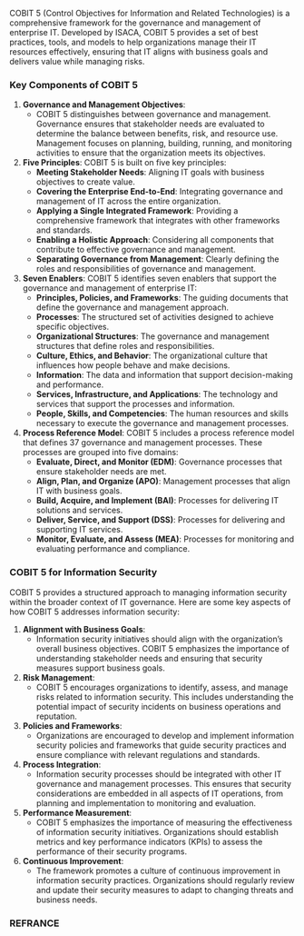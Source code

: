 COBIT 5 (Control Objectives for Information and Related Technologies) is a comprehensive framework for the governance and management of enterprise IT. Developed by ISACA, COBIT 5 provides a set of best practices, tools, and models to help organizations manage their IT resources effectively, ensuring that IT aligns with business goals and delivers value while managing risks.

### Key Components of COBIT 5

1. **Governance and Management Objectives**:
   - COBIT 5 distinguishes between governance and management. Governance ensures that stakeholder needs are evaluated to determine the balance between benefits, risk, and resource use. Management focuses on planning, building, running, and monitoring activities to ensure that the organization meets its objectives.
2. **Five Principles**:
   COBIT 5 is built on five key principles:
   - **Meeting Stakeholder Needs**: Aligning IT goals with business objectives to create value.
   - **Covering the Enterprise End-to-End**: Integrating governance and management of IT across the entire organization.
   - **Applying a Single Integrated Framework**: Providing a comprehensive framework that integrates with other frameworks and standards.
   - **Enabling a Holistic Approach**: Considering all components that contribute to effective governance and management.
   - **Separating Governance from Management**: Clearly defining the roles and responsibilities of governance and management.
3. **Seven Enablers**:
   COBIT 5 identifies seven enablers that support the governance and management of enterprise IT:
   - **Principles, Policies, and Frameworks**: The guiding documents that define the governance and management approach.
   - **Processes**: The structured set of activities designed to achieve specific objectives.
   - **Organizational Structures**: The governance and management structures that define roles and responsibilities.
   - **Culture, Ethics, and Behavior**: The organizational culture that influences how people behave and make decisions.
   - **Information**: The data and information that support decision-making and performance.
   - **Services, Infrastructure, and Applications**: The technology and services that support the processes and information.
   - **People, Skills, and Competencies**: The human resources and skills necessary to execute the governance and management processes.
4. **Process Reference Model**:
   COBIT 5 includes a process reference model that defines 37 governance and management processes. These processes are grouped into five domains:
   - **Evaluate, Direct, and Monitor (EDM)**: Governance processes that ensure stakeholder needs are met.
   - **Align, Plan, and Organize (APO)**: Management processes that align IT with business goals.
   - **Build, Acquire, and Implement (BAI)**: Processes for delivering IT solutions and services.
   - **Deliver, Service, and Support (DSS)**: Processes for delivering and supporting IT services.
   - **Monitor, Evaluate, and Assess (MEA)**: Processes for monitoring and evaluating performance and compliance.

### COBIT 5 for Information Security

COBIT 5 provides a structured approach to managing information security within the broader context of IT governance. Here are some key aspects of how COBIT 5 addresses information security:

1. **Alignment with Business Goals**:
   - Information security initiatives should align with the organization’s overall business objectives. COBIT 5 emphasizes the importance of understanding stakeholder needs and ensuring that security measures support business goals.
2. **Risk Management**:
   - COBIT 5 encourages organizations to identify, assess, and manage risks related to information security. This includes understanding the potential impact of security incidents on business operations and reputation.
3. **Policies and Frameworks**:
   - Organizations are encouraged to develop and implement information security policies and frameworks that guide security practices and ensure compliance with relevant regulations and standards.
4. **Process Integration**:
   - Information security processes should be integrated with other IT governance and management processes. This ensures that security considerations are embedded in all aspects of IT operations, from planning and implementation to monitoring and evaluation.
5. **Performance Measurement**:
   - COBIT 5 emphasizes the importance of measuring the effectiveness of information security initiatives. Organizations should establish metrics and key performance indicators (KPIs) to assess the performance of their security programs.
6. **Continuous Improvement**:
   - The framework promotes a culture of continuous improvement in information security practices. Organizations should regularly review and update their security measures to adapt to changing threats and business needs.

###  REFRANCE
